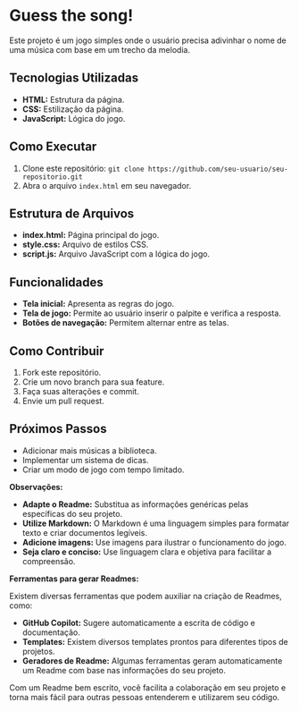 # Guess the song!

Este projeto é um jogo simples onde o usuário precisa adivinhar o nome de uma música com base em um trecho da melodia.

## Tecnologias Utilizadas

* **HTML:** Estrutura da página.
* **CSS:** Estilização da página.
* **JavaScript:** Lógica do jogo.

## Como Executar

1. Clone este repositório: `git clone https://github.com/seu-usuario/seu-repositorio.git`
2. Abra o arquivo `index.html` em seu navegador.

## Estrutura de Arquivos

* **index.html:** Página principal do jogo.
* **style.css:** Arquivo de estilos CSS.
* **script.js:** Arquivo JavaScript com a lógica do jogo.

## Funcionalidades

* **Tela inicial:** Apresenta as regras do jogo.
* **Tela de jogo:** Permite ao usuário inserir o palpite e verifica a resposta.
* **Botões de navegação:** Permitem alternar entre as telas.

## Como Contribuir

1. Fork este repositório.
2. Crie um novo branch para sua feature.
3. Faça suas alterações e commit.
4. Envie um pull request.

## Próximos Passos

* Adicionar mais músicas a biblioteca.
* Implementar um sistema de dicas.
* Criar um modo de jogo com tempo limitado.

**Observações:**

* **Adapte o Readme:** Substitua as informações genéricas pelas específicas do seu projeto.
* **Utilize Markdown:** O Markdown é uma linguagem simples para formatar texto e criar documentos legíveis.
* **Adicione imagens:** Use imagens para ilustrar o funcionamento do jogo.
* **Seja claro e conciso:** Use linguagem clara e objetiva para facilitar a compreensão.

**Ferramentas para gerar Readmes:**

Existem diversas ferramentas que podem auxiliar na criação de Readmes, como:

* **GitHub Copilot:** Sugere automaticamente a escrita de código e documentação.
* **Templates:** Existem diversos templates prontos para diferentes tipos de projetos.
* **Geradores de Readme:** Algumas ferramentas geram automaticamente um Readme com base nas informações do seu projeto.

Com um Readme bem escrito, você facilita a colaboração em seu projeto e torna mais fácil para outras pessoas entenderem e utilizarem seu código.
